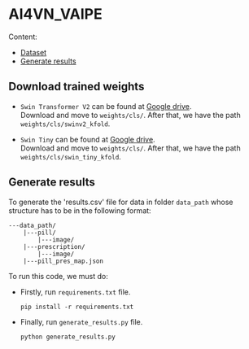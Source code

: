 # AI4VN_VAIPE

Content:
- <a href="#trained weights">Dataset</a>
- <a href="#result">Generate results</a>

## Download trained weights
<span id="trained weights"></span>
- `Swin Transformer V2` can be found at [Google drive](https://drive.google.com/drive/folders/1x7TsyX7xj_wRFAwEzgJ8omGGS9MuWNnZ?usp=sharing).  
    Download and move to `weights/cls/`. After that, we have the path `weights/cls/swinv2_kfold`.

- `Swin Tiny` can be found at [Google drive](https://drive.google.com/drive/folders/1ZPixqk1kqinfLFxT45RA2A3rDekjUxN0?usp=sharing).  
    Download and move to `weights/cls/`. After that, we have the path `weights/cls/swin_tiny_kfold`.


## Generate results
<span id="result"></span>


To generate the 'results.csv' file for data in folder `data_path` whose structure has to be in the following format:


```
---data_path/
    |---pill/
        |---image/
    |---prescription/
        |---image/
    |---pill_pres_map.json
```

To run this code, we must do:
- Firstly, run `requirements.txt` file.
    ```
    pip install -r requirements.txt
    ```
- Finally, run `generate_results.py` file.
    ```
    python generate_results.py
    ```